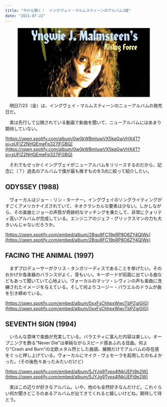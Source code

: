 ```yaml
---
title: "今から聞く！　イングヴェイ・マルムスティーンのアルバム3選"
date: "2021-07-22"
---
```


<figure>

![](assets/n0dfa11c8dff0_378c1057295bbd244ce8f8e0f3b3f8e0.jpg)

</figure>

　明日7/23（金）は、イングヴェイ・マルムスティーンのニューアルバムの発売日だ。

　実は先行して公開されている動画で新曲を聞いて、ニューアルバムにはあまり期待していない。

[https://open.spotify.com/album/0w0kWBmluwVX5kqGwVHX4T?si=sUFlZ2NHQEmeFp327lFGBQ](https://open.spotify.com/album/0w0kWBmluwVX5kqGwVHX4T?si=sUFlZ2NHQEmeFp327lFGBQ)

　それでもせっかくイングヴェイがニューアルバムをリリースするのだから、記念に（？）過去のアルバムで僕が最も推すものを3点に絞って紹介したい。

## ODYSSEY (1988)

　ヴォーカルはジョー・リン・ターナー。イングヴェイのソングライティングがすごくアメリカナイズされていて、ネオクラシカルな要素は少ない。しかしながら、その楽曲とジョーの声質が奇跡的なマッチングを果たして、非常にクォリティ高いアルバムが完成している。エンジニアのジェフ・グリックスマンの力も大きいんじゃないだろうか。

[https://open.spotify.com/embed/album/2Bgu9FC19pRP8O6ZY4QIWs](https://open.spotify.com/embed/album/2Bgu9FC19pRP8O6ZY4QIWs)

## FACING THE ANIMAL (1997)

　まずプロデューサーがクリス・タンガリーディスであることを挙げたい。そのおかげか各楽器のバランスがよく、音もいい。キーボードが前面に出ている曲などもあって聞いていて心地よい。ヴォーカルのマッツ・レヴィンの声も楽曲に洗練されたイメージを与えている。そして何よりコージー・パウエルのドラムが曲を引き締めている。

[https://open.spotify.com/embed/album/0xxFsChhpxWwcTbPZgjGIG](https://open.spotify.com/embed/album/0xxFsChhpxWwcTbPZgjGIG)

## SEVENTH SIGN (1994)

　いろんな意味で楽曲が充実している。バラエティに富んだ内容は楽しい。オープニングを飾る"Never Die"は単純ながらスピード感あふれる佳曲。何より"Crash and Burn"の北欧メタル然とした曲調、展開だけでアルバムの存在感をぐっと押し上げている。ヴォーカルにマイク・ヴェセーラを起用したのもよかった。（その後色々あったみたいだけど）

[https://open.spotify.com/embed/album/5JYJg9Typs4lNkUEFt9e2W](https://open.spotify.com/embed/album/5JYJg9Typs4lNkUEFt9e2W)

　実はこの辺りが好きなアルバム。いや、他のも全然好きなんだけど。これぐらい何か聞きどころのあるアルバムが出てきてくれると嬉しいけどね。期待して待とう。
